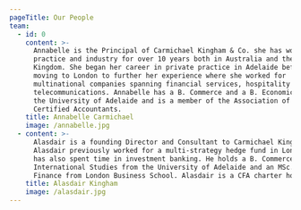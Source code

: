 ```yaml
---
pageTitle: Our People
team:
  - id: 0
    content: >-
      Annabelle is the Principal of Carmichael Kingham & Co. she has worked in
      practice and industry for over 10 years both in Australia and the United
      Kingdom. She began her career in private practice in Adelaide before
      moving to London to further her experience where she worked for
      multinational companies spanning financial services, hospitality and
      telecommunications. Annabelle has a B. Commerce and a B. Economics from
      the University of Adelaide and is a member of the Association of Chartered
      Certified Accountants.
    title: Annabelle Carmichael
    image: /annabelle.jpg
  - content: >-
      Alasdair is a founding Director and Consultant to Carmichael Kingham & Co.
      Alasdair previously worked for a multi-strategy hedge fund in London and
      has also spent time in investment banking. He holds a B. Commerce and B.
      International Studies from the University of Adelaide and an MSc. in
      Finance from London Business School. Alasdair is a CFA charter holder.
    title: Alasdair Kingham
    image: /alasdair.jpg
---
```

